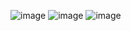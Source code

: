 ![image](https://github.com/user-attachments/assets/6601368d-5b8b-4651-b728-a6e1ebab7e54)
![image](https://github.com/user-attachments/assets/25f665b4-79c9-4e95-96c3-cf361e726466)
![image](https://github.com/user-attachments/assets/c593c669-46e7-4a3b-85c5-2a92d6ea0696)

